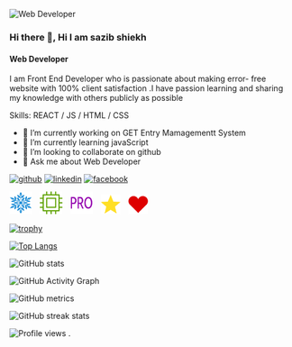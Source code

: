 ![Web Developer](https://scontent.fdac141-1.fna.fbcdn.net/v/t1.6435-9/87450443_1174582046082288_2620751660623855616_n.jpg?stp=dst-jpg_p180x540&_nc_cat=101&ccb=1-7&_nc_sid=e3f864&_nc_eui2=AeGwb8_k-OnlXg0zN9Tn8wlVWL77qD6w32xYvvuoPrDfbDNlN_3pImvWHXT3u1BZESel34VCTi6NDEwzRw__v2CK&_nc_ohc=OLLFs5bEASEAX_7nwd8&_nc_ht=scontent.fdac141-1.fna&oh=00_AT92R7hifalAoB_D5DTR5Spo1q_Ktwock0JJU5JC6g4JAw&oe=6331134F)
### Hi there 👋, Hi I am sazib shiekh
#### Web Developer


I am Front End Developer who is passionate about making error- free website with 100% client satisfaction .I have passion learning and sharing  my knowledge  with others publicly as possible

Skills:  REACT / JS / HTML / CSS

- 🔭 I’m currently working on GET Entry Mamagementt System 
- 🌱 I’m currently learning javaScript  
- 👯 I’m looking to collaborate on github 
- 💬 Ask me about Web Developer 


[<img src='https://cdn.jsdelivr.net/npm/simple-icons@3.0.1/icons/github.svg' alt='github' height='40'>](https://github.com/sheikhsazib)  [<img src='https://cdn.jsdelivr.net/npm/simple-icons@3.0.1/icons/linkedin.svg' alt='linkedin' height='40'>](https://www.linkedin.com/in/https://www.linkedin.com/in/sazib-sheikh-b0a55217a//)  [<img src='https://cdn.jsdelivr.net/npm/simple-icons@3.0.1/icons/facebook.svg' alt='facebook' height='40'>](https://www.facebook.com/https://www.facebook.com/mdsazib.sheikh)  

<a href='https://archiveprogram.github.com/'><img src='https://raw.githubusercontent.com/acervenky/animated-github-badges/master/assets/acbadge.gif' width='40' height='40'></a> <a href='https://docs.github.com/en/developers'><img src='https://raw.githubusercontent.com/acervenky/animated-github-badges/master/assets/devbadge.gif' width='40' height='40'></a> <a href='https://github.com/pricing'><img src='https://raw.githubusercontent.com/acervenky/animated-github-badges/master/assets/pro.gif' width='40' height='40'></a> <a href='https://stars.github.com/'><img src='https://raw.githubusercontent.com/acervenky/animated-github-badges/master/assets/starbadge.gif' width='35' height='35'></a> <a href='https://docs.github.com/en/github/supporting-the-open-source-community-with-github-sponsors'><img src='https://raw.githubusercontent.com/acervenky/animated-github-badges/master/assets/sponsorbadge.gif' width='35' height='35'></a> 

[![trophy](https://github-profile-trophy.vercel.app/?username=sheikhsazib)](https://github.com/ryo-ma/github-profile-trophy)

[![Top Langs](https://github-readme-stats.vercel.app/api/top-langs/?username=sheikhsazib)](https://github.com/anuraghazra/github-readme-stats)

![GitHub stats](https://github-readme-stats.vercel.app/api?username=sheikhsazib&show_icons=true&count_private=true)  

![GitHub Activity Graph](https://activity-graph.herokuapp.com/graph?username=sheikhsazib)  

![GitHub metrics](https://metrics.lecoq.io/sheikhsazib)  

![GitHub streak stats](https://github-readme-streak-stats.herokuapp.com/?user=sheikhsazib)  

![Profile views](https://gpvc.arturio.dev/sheikhsazib)  .

